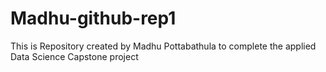 # Madhu-github-rep1
This is Repository created by Madhu Pottabathula to complete the applied Data Science Capstone project
